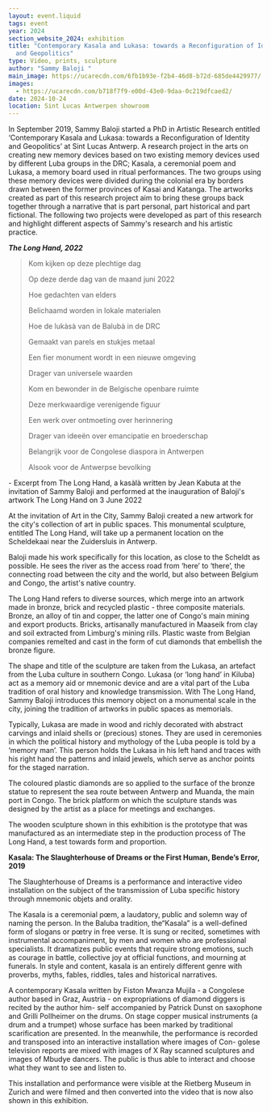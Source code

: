 ```yaml
---
layout: event.liquid
tags: event
year: 2024
section_website_2024: exhibition
title: "Contemporary Kasala and Lukasa: towards a Reconfiguration of Identity
  and Geopolitics"
type: Video, prints, sculpture
author: "Sammy Baloji "
main_image: https://ucarecdn.com/6fb1b93e-f2b4-46d8-b72d-685de4429977/
images:
  - https://ucarecdn.com/b718f7f9-e00d-43e0-9daa-0c219dfcaed2/
date: 2024-10-24
location: Sint Lucas Antwerpen showroom
---
```

In September 2019, Sammy Baloji started a PhD in Artistic Research entitled ‘Contemporary Kasala and Lukasa: towards a Reconfiguration of Identity and Geopolitics’ at Sint Lucas Antwerp. A research project in the arts on creating new memory devices based on two existing memory devices used by different Luba groups in the DRC; Kasala, a ceremonial poem and Lukasa, a memory board used in ritual performances. The two groups using these memory devices were divided during the colonial era by borders drawn between the former provinces of Kasai and Katanga. The artworks created as part of this research project aim to bring these groups back together through a narrative that is part personal, part historical and part fictional. The following two projects were developed as part of this research and highlight different aspects of Sammy's research and his artistic practice.



***The Long Hand, 2022***

> Kom kijken op deze plechtige dag     
>
> Op deze derde dag van de maand juni 2022
>
> Hoe gedachten van elders    
>
> Belichaamd worden in lokale materialen
>
> Hoe de lukàsà van de Balubà in de DRC     
>
> Gemaakt van parels en stukjes metaal
>
> Een fier monument wordt in een nieuwe omgeving       
>
> Drager van universele waarden
>
> Kom en bewonder in de Belgische openbare ruimte  
>
> Deze merkwaardige verenigende figuur
>
> Een werk over ontmoeting over herinnering    
>
> Drager van ideeën over emancipatie en broederschap
>
> Belangrijk voor de Congolese diaspora in Antwerpen     
>
> Alsook voor de Antwerpse bevolking

\- Excerpt from The Long Hand, a kasàlà written by Jean Kabuta at the invitation of Sammy Baloji and performed at the inauguration of Baloji's artwork The Long Hand on 3 June 2022



At the invitation of Art in the City, Sammy Baloji created a new artwork for the city's collection of art in public spaces. This monumental sculpture, entitled The Long Hand, will take up a permanent location on the Scheldekaai near the Zuidersluis in Antwerp.

Baloji made his work specifically for this location, as close to the Scheldt as possible. He sees the river as the access road from ‘here’ to ‘there’, the connecting road between the city and the world, but also between Belgium and Congo, the artist's native country. 

The Long Hand refers to diverse sources, which merge into an artwork made in bronze, brick and recycled plastic - three composite materials. Bronze, an alloy of tin and copper, the latter one of Congo's main mining and export products. Bricks, artisanally manufactured in Maaseik from clay and soil extracted from Limburg's mining rills. Plastic waste from Belgian companies remelted and cast in the form of cut diamonds that embellish the bronze figure.  

The shape and title of the sculpture are taken from the Lukasa, an artefact from the Luba culture in southern Congo. Lukasa (or ‘long hand’ in Kiluba) act as a memory aid or mnemonic device and are a vital part of the Luba tradition of oral history and knowledge transmission. With The Long Hand, Sammy Baloji introduces this memory object on a monumental scale in the city, joining the tradition of artworks in public spaces as memorials. 

Typically, Lukasa are made in wood and richly decorated with abstract carvings and inlaid shells or (precious) stones. They are used in ceremonies in which the political history and mythology of the Luba people is told by a ‘memory man’. This person holds the Lukasa in his left hand and traces with his right hand the patterns and inlaid jewels, which serve as anchor points for the staged narration.

The coloured plastic diamonds are so applied to the surface of the bronze statue to represent the sea route between Antwerp and Muanda, the main port in Congo. The brick platform on which the sculpture stands was designed by the artist as a place for meetings and exchanges. 

The wooden sculpture shown in this exhibition is the prototype that was manufactured as an intermediate step in the production process of The Long Hand, a test towards form and proportion. 



**Kasala: The Slaughterhouse of Dreams or the First Human, Bende’s Error, 2019** 

The Slaughterhouse of Dreams is a performance and interactive video installation on the subject of the transmission of Luba specific history through mnemonic objets and orality.

The Kasala is a ceremonial pœm, a laudatory, public and solemn way of naming the person. In the Baluba tradition, the“Kasala” is a well-defined form of slogans or pœtry in free verse. It is sung or recited, sometimes with instrumental accompaniment, by men and women who are professional specialists. It dramatizes public events that require strong emotions, such as courage in battle, collective joy at official functions, and mourning at funerals. In style and content, kasala is an entirely different genre with proverbs, myths, fables, riddles, tales and historical narratives.

A contemporary Kasala written by Fiston Mwanza Mujila - a Congolese author based in Graz, Austria - on expropriations of diamond diggers is recited by the author him- self accompanied by Patrick Dunst on saxophone and Grilli Pollheimer on the drums. On stage copper musical instruments (a drum and a trumpet) whose surface has been marked by traditional scarification are presented. In the meanwhile, the performance is recorded and transposed into an interactive installation where images of Con- golese television reports are mixed with images of X Ray scanned sculptures and images of Mbudye dancers. The public is thus able to interact and choose what they want to see and listen to.

This installation and performance were visible at the Rietberg Museum in Zurich and were filmed and then converted into the video that is now also shown in this exhibition.

